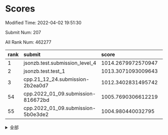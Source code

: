 # Scores

Modified Time: 2022-04-02 19:51:30

Submit Num: 207

All Rank Num: 462277

| rank |               submit               |       score        |       sigma        | pk_num |
| :--- | :--------------------------------- | :----------------- | :----------------- | :----- |
| 1    | jsonzb.test.submission_level_4     | 1014.2679972570947 | 0.8078739250240439 | 8930   |
| 2    | jsonzb.test.test_1                 | 1013.3071093009643 | 0.8019035083966921 | 8932   |
| 3    | cpp.21_12_24.submission-2b2ea0d7   | 1012.3402831495742 | 0.7735129697562819 | 8929   |
| 54   | cpp.2022_01_09.submission-816672bd | 1005.7690306612219 | 0.7174076006364751 | 8931   |
| 55   | cpp.2022_01_09.submission-5b0e3de2 | 1004.980440032795  | 0.7200681707012687 | 8936   |


<details>
<summary>全部</summary>

| rank |                 submit                 |       score        |       sigma        | pk_num |
| :--- | :------------------------------------- | :----------------- | :----------------- | :----- |
| 1    | jsonzb.test.submission_level_4         | 1014.2679972570947 | 0.8078739250240439 | 8930   |
| 2    | jsonzb.test.test_1                     | 1013.3071093009643 | 0.8019035083966921 | 8932   |
| 3    | cpp.21_12_24.submission-2b2ea0d7       | 1012.3402831495742 | 0.7735129697562819 | 8929   |
| 4    | gobigger.level_3.submission_level_3_12 | 1011.8534992791419 | 0.7963712443740377 | 8931   |
| 5    | gobigger.level_3.submission_level_3_34 | 1011.573391895925  | 0.7733784130884818 | 8932   |
| 6    | gobigger.level_3.submission_level_3_48 | 1011.549865484532  | 0.7695578009436104 | 8931   |
| 7    | gobigger.level_3.submission_level_3_25 | 1011.5433642055258 | 0.7615780834364576 | 8935   |
| 8    | gobigger.level_3.submission_level_3_15 | 1011.4317252146955 | 0.7842475072563881 | 8930   |
| 9    | gobigger.level_3.submission_level_3_22 | 1011.4015450302767 | 0.7869918038972785 | 8938   |
| 10   | gobigger.level_3.submission_level_3_47 | 1011.1822444611195 | 0.7820001039664645 | 8935   |
| 11   | gobigger.level_3.submission_level_3_37 | 1010.9947263259864 | 0.7676585563463454 | 8929   |
| 12   | gobigger.level_3.submission_level_3_42 | 1010.8843868522993 | 0.7740752749504539 | 8928   |
| 13   | gobigger.level_3.submission_level_3_31 | 1010.8545061502911 | 0.7625907294246506 | 8929   |
| 14   | gobigger.level_3.submission_level_3_9  | 1010.8437884024485 | 0.7730028117393317 | 8932   |
| 15   | gobigger.level_3.submission_level_3_39 | 1010.7120904368967 | 0.7607224233089296 | 8935   |
| 16   | gobigger.level_3.submission_level_3_7  | 1010.6453367552355 | 0.7531883184119509 | 8933   |
| 17   | gobigger.level_3.submission_level_3_16 | 1010.6150678762087 | 0.7730549594864127 | 8937   |
| 18   | gobigger.level_3.submission_level_3_1  | 1010.6092317049123 | 0.7893563098706319 | 8932   |
| 19   | gobigger.level_3.submission_level_3_8  | 1010.5355270748464 | 0.7752722572599491 | 8929   |
| 20   | gobigger.level_3.submission_level_3_38 | 1010.3108581258965 | 0.7414118738170822 | 8932   |
| 21   | gobigger.level_3.submission_level_3_26 | 1010.3065353027229 | 0.7522691517435677 | 8930   |
| 22   | gobigger.level_3.submission_level_3_33 | 1010.2806489382358 | 0.7735020003567276 | 8931   |
| 23   | gobigger.level_3.submission_level_3_20 | 1010.2182684731994 | 0.7463141046280276 | 8931   |
| 24   | gobigger.level_3.submission_level_3_4  | 1010.1382510994925 | 0.7530577471713276 | 8934   |
| 25   | gobigger.level_3.submission_level_3_21 | 1010.1177805053021 | 0.7579012766853417 | 8930   |
| 26   | gobigger.level_3.submission_level_3_23 | 1010.0698698996406 | 0.7682784045695341 | 8928   |
| 27   | gobigger.level_3.submission_level_3_19 | 1010.050877380469  | 0.7798415129593977 | 8936   |
| 28   | gobigger.level_3.submission_level_3_29 | 1010.0200392917251 | 0.7609668015601202 | 8934   |
| 29   | gobigger.level_3.submission_level_3_6  | 1009.8591332849011 | 0.7400681437396586 | 8939   |
| 30   | gobigger.level_3.submission_level_3_40 | 1009.7527130903021 | 0.7404649972269602 | 8931   |
| 31   | gobigger.level_3.submission_level_3_10 | 1009.7085306994926 | 0.7558863223940918 | 8934   |
| 32   | gobigger.level_3.submission_level_3_2  | 1009.5212523856259 | 0.7449107316053752 | 8932   |
| 33   | gobigger.level_3.submission_level_3_41 | 1009.4914544184946 | 0.7477410588220613 | 8933   |
| 34   | gobigger.level_3.submission_level_3_24 | 1009.4818489174323 | 0.7607353399488916 | 8937   |
| 35   | gobigger.level_3.submission_level_3_43 | 1009.4641378959622 | 0.7696074301237479 | 8929   |
| 36   | gobigger.level_3.submission_level_3_32 | 1009.4444513372579 | 0.750927715979871  | 8935   |
| 37   | gobigger.level_3.submission_level_3_28 | 1009.4426581789181 | 0.749461098267458  | 8930   |
| 38   | gobigger.level_3.submission_level_3_18 | 1009.4009634079696 | 0.758485670488588  | 8936   |
| 39   | gobigger.level_3.submission_level_3_35 | 1009.3933594276516 | 0.7608867078844055 | 8930   |
| 40   | gobigger.level_3.submission_level_3_3  | 1009.3723944087534 | 0.7466444291557977 | 8930   |
| 41   | gobigger.level_3.submission_level_3_0  | 1009.3650996033747 | 0.7527364365452983 | 8937   |
| 42   | gobigger.level_3.submission_level_3_5  | 1009.3073620904444 | 0.7662220480736791 | 8933   |
| 43   | gobigger.level_3.submission_level_3_30 | 1009.2738295166254 | 0.7647451527861301 | 8934   |
| 44   | gobigger.level_3.submission_level_3_46 | 1009.2651279205313 | 0.7518626811018536 | 8934   |
| 45   | gobigger.level_3.submission_level_3_49 | 1009.1939402708623 | 0.7582533475631903 | 8935   |
| 46   | gobigger.level_3.submission_level_3_11 | 1009.1515128985454 | 0.7580350778412572 | 8935   |
| 47   | gobigger.level_3.submission_level_3_14 | 1009.1490816823879 | 0.7446278976860906 | 8935   |
| 48   | gobigger.level_3.submission_level_3_13 | 1008.9291543806254 | 0.7651466436131288 | 8938   |
| 49   | gobigger.level_3.submission_level_3_17 | 1008.8993750166924 | 0.7444824336225999 | 8932   |
| 50   | gobigger.level_3.submission_level_3_44 | 1008.7324585205218 | 0.7265967464153417 | 8935   |
| 51   | gobigger.level_3.submission_level_3_27 | 1008.5216883130261 | 0.7255311581232783 | 8933   |
| 52   | gobigger.level_3.submission_level_3_45 | 1008.4451624106148 | 0.7217099800389827 | 8933   |
| 53   | gobigger.level_3.submission_level_3_36 | 1007.9480542109733 | 0.7295439423377419 | 8934   |
| 54   | cpp.2022_01_09.submission-816672bd     | 1005.7690306612219 | 0.7174076006364751 | 8931   |
| 55   | cpp.2022_01_09.submission-5b0e3de2     | 1004.980440032795  | 0.7200681707012687 | 8936   |
| 56   | gobigger.level_1.submission_level_1_41 | 1004.8940969805268 | 0.7260392922485513 | 8935   |
| 57   | gobigger.level_1.submission_level_1_27 | 1004.5022623750585 | 0.7259515003702744 | 8934   |
| 58   | gobigger.level_1.submission_level_1_0  | 1004.4791063259205 | 0.7315748159883106 | 8930   |
| 59   | gobigger.level_1.submission_level_1_49 | 1004.3506851594733 | 0.7099434703291304 | 8935   |
| 60   | gobigger.level_1.submission_level_1_18 | 1004.1863741009316 | 0.7320237424096732 | 8935   |
| 61   | gobigger.level_1.submission_level_1_38 | 1004.1458050562068 | 0.7110492204856641 | 8925   |
| 62   | gobigger.level_1.submission_level_1_26 | 1004.1094654043512 | 0.7266792640243631 | 8933   |
| 63   | gobigger.level_1.submission_level_1_45 | 1003.9627797147705 | 0.717949298141024  | 8932   |
| 64   | gobigger.level_1.submission_level_1_1  | 1003.9306615175414 | 0.7113002806948984 | 8935   |
| 65   | gobigger.level_1.submission_level_1_17 | 1003.9159113393825 | 0.720742307080472  | 8929   |
| 66   | gobigger.level_1.submission_level_1_46 | 1003.9079610183827 | 0.7080859314223158 | 8933   |
| 67   | gobigger.level_1.submission_level_1_9  | 1003.8702328453942 | 0.7429309696150757 | 8931   |
| 68   | gobigger.level_1.submission_level_1_31 | 1003.8553013507355 | 0.7261383439396497 | 8927   |
| 69   | gobigger.level_1.submission_level_1_14 | 1003.8188762960423 | 0.7235373934634998 | 8931   |
| 70   | gobigger.level_1.submission_level_1_22 | 1003.7803363664644 | 0.7117075847785608 | 8928   |
| 71   | gobigger.level_1.submission_level_1_11 | 1003.7277695086416 | 0.7215810596205003 | 8931   |
| 72   | gobigger.level_1.submission_level_1_12 | 1003.7078416462803 | 0.7176794676525375 | 8935   |
| 73   | gobigger.level_1.submission_level_1_3  | 1003.6710101472559 | 0.7078206913994393 | 8929   |
| 74   | gobigger.level_1.submission_level_1_35 | 1003.6586571121894 | 0.7357576497573122 | 8935   |
| 75   | gobigger.level_1.submission_level_1_29 | 1003.6494132770829 | 0.7191204595192593 | 8934   |
| 76   | gobigger.level_1.submission_level_1_7  | 1003.4658796312498 | 0.7074960068975408 | 8930   |
| 77   | gobigger.level_1.submission_level_1_48 | 1003.443193487112  | 0.711734756458255  | 8931   |
| 78   | gobigger.level_1.submission_level_1_47 | 1003.4266716492436 | 0.7201813330136483 | 8931   |
| 79   | gobigger.level_1.submission_level_1_4  | 1003.3758394566607 | 0.7228262162676484 | 8938   |
| 80   | gobigger.level_1.submission_level_1_33 | 1003.3647825467336 | 0.7284651080237244 | 8933   |
| 81   | gobigger.level_1.submission_level_1_2  | 1003.3350306394057 | 0.7243929979240163 | 8933   |
| 82   | gobigger.level_1.submission_level_1_15 | 1003.3134094627289 | 0.7110750914678801 | 8933   |
| 83   | gobigger.level_1.submission_level_1_10 | 1003.2982131919206 | 0.725879979951105  | 8933   |
| 84   | gobigger.level_1.submission_level_1_28 | 1003.2728465940385 | 0.6997021380041178 | 8932   |
| 85   | gobigger.level_1.submission_level_1_34 | 1003.2136007987119 | 0.6972185705639857 | 8932   |
| 86   | gobigger.level_1.submission_level_1_43 | 1003.2076078669545 | 0.7189446823937724 | 8933   |
| 87   | gobigger.level_1.submission_level_1_44 | 1003.1508596764442 | 0.7158916792977338 | 8934   |
| 88   | gobigger.level_1.submission_level_1_39 | 1003.1438133790625 | 0.7247766577238891 | 8934   |
| 89   | gobigger.level_1.submission_level_1_32 | 1003.1051033944094 | 0.7144577024222867 | 8933   |
| 90   | gobigger.level_1.submission_level_1_5  | 1003.0210908151885 | 0.715319273218932  | 8934   |
| 91   | gobigger.level_1.submission_level_1_21 | 1002.9434358730249 | 0.7151561280375199 | 8934   |
| 92   | gobigger.level_1.submission_level_1_37 | 1002.8520281457213 | 0.7104885558517463 | 8935   |
| 93   | gobigger.level_1.submission_level_1_30 | 1002.7809528421234 | 0.7158197129375213 | 8934   |
| 94   | gobigger.level_1.submission_level_1_8  | 1002.7782284976062 | 0.7129935945933837 | 8935   |
| 95   | gobigger.level_1.submission_level_1_20 | 1002.766980391789  | 0.7202455681194618 | 8935   |
| 96   | gobigger.level_1.submission_level_1_13 | 1002.6972997242901 | 0.7181879234181336 | 8935   |
| 97   | gobigger.level_1.submission_level_1_16 | 1002.6516005355271 | 0.6986389354950505 | 8936   |
| 98   | gobigger.level_1.submission_level_1_23 | 1002.6310573804955 | 0.7113524606041839 | 8931   |
| 99   | gobigger.level_1.submission_level_1_19 | 1002.5684264007615 | 0.7076202457821983 | 8929   |
| 100  | gobigger.level_1.submission_level_1_36 | 1002.5453604664841 | 0.7292068021640736 | 8932   |
| 101  | gobigger.level_1.submission_level_1_42 | 1002.4842185957893 | 0.7067752052975511 | 8932   |
| 102  | gobigger.level_1.submission_level_1_25 | 1002.4306202060868 | 0.7191366792353013 | 8935   |
| 103  | gobigger.level_1.submission_level_1_24 | 1002.1971338963722 | 0.7084361217882524 | 8935   |
| 104  | gobigger.level_1.submission_level_1_6  | 1002.1384921957069 | 0.709631011428101  | 8932   |
| 105  | gobigger.level_1.submission_level_1_40 | 1001.7708278053876 | 0.7123639705354715 | 8931   |
| 106  | gobigger.random.submission_random_29   | 997.5148105315509  | 0.7163469442048025 | 8935   |
| 107  | gobigger.random.submission_random_43   | 997.1590413105124  | 0.7118530174340304 | 8929   |
| 108  | gobigger.random.submission_random_23   | 996.9729473614871  | 0.7121592522693765 | 8934   |
| 109  | gobigger.random.submission_random_12   | 996.9509175888007  | 0.6938395362761437 | 8929   |
| 110  | gobigger.random.submission_random_4    | 996.8031626148435  | 0.7106524916362708 | 8939   |
| 111  | gobigger.random.submission_random_21   | 996.6913833467376  | 0.715772092295429  | 8936   |
| 112  | gobigger.random.submission_random_6    | 996.6725079164538  | 0.7053983488848489 | 8938   |
| 113  | gobigger.random.submission_random_19   | 996.6622043541544  | 0.7024333314385405 | 8934   |
| 114  | gobigger.random.submission_random_42   | 996.5705684626357  | 0.7154280898290958 | 8932   |
| 115  | gobigger.random.submission_random_22   | 996.5307372954485  | 0.7195516300322126 | 8935   |
| 116  | gobigger.random.submission_random_24   | 996.5137836780949  | 0.7304742273803869 | 8931   |
| 117  | gobigger.random.submission_random_18   | 996.4420179666105  | 0.7030712467201652 | 8936   |
| 118  | gobigger.random.submission_random_26   | 996.4276756984652  | 0.7069150178056646 | 8927   |
| 119  | gobigger.random.submission_random_1    | 996.4061696611905  | 0.702937929705638  | 8933   |
| 120  | gobigger.random.submission_random_48   | 996.3969162401553  | 0.7162273799405939 | 8931   |
| 121  | gobigger.random.submission_random_11   | 996.3575202047384  | 0.701014459911395  | 8936   |
| 122  | gobigger.random.submission_random_30   | 996.3518600603759  | 0.7139763354895139 | 8931   |
| 123  | gobigger.random.submission_random_49   | 996.2841226588458  | 0.6958740198944071 | 8931   |
| 124  | gobigger.random.submission_random_14   | 996.2351095600945  | 0.6968228925233866 | 8935   |
| 125  | gobigger.random.submission_random_5    | 996.2291401620818  | 0.7127863623177791 | 8931   |
| 126  | gobigger.random.submission_random_36   | 996.2287424375046  | 0.7002977519520915 | 8935   |
| 127  | gobigger.random.submission_random_17   | 996.1617575483651  | 0.7000639019249533 | 8939   |
| 128  | gobigger.random.submission_random_31   | 996.1552940594866  | 0.7056023709395056 | 8936   |
| 129  | gobigger.random.submission_random_45   | 996.1126078411503  | 0.7162189389456578 | 8928   |
| 130  | gobigger.random.submission_random_9    | 996.0481028460553  | 0.7179734205951777 | 8930   |
| 131  | gobigger.random.submission_random_3    | 996.0405147987773  | 0.7084629503240503 | 8939   |
| 132  | gobigger.random.submission_random_34   | 995.9889359537448  | 0.7127124433482026 | 8936   |
| 133  | gobigger.random.submission_random_2    | 995.9447792265383  | 0.712813269235086  | 8932   |
| 134  | gobigger.random.submission_random_20   | 995.9134351645872  | 0.7163095047664473 | 8938   |
| 135  | gobigger.random.submission_random_16   | 995.9027184912376  | 0.7106791771234717 | 8932   |
| 136  | gobigger.random.submission_random_7    | 995.8830015513961  | 0.709737344354986  | 8929   |
| 137  | gobigger.random.submission_random_10   | 995.8533442438629  | 0.7007151702379475 | 8931   |
| 138  | gobigger.random.submission_random_8    | 995.7649702200728  | 0.7060552717210006 | 8938   |
| 139  | gobigger.random.submission_random_41   | 995.7547156143612  | 0.7054474269039146 | 8938   |
| 140  | gobigger.random.submission_random_32   | 995.6886962494428  | 0.7160109493268759 | 8930   |
| 141  | gobigger.random.submission_random_27   | 995.6536559572171  | 0.7076747793353902 | 8931   |
| 142  | gobigger.random.submission_random_28   | 995.5364550837802  | 0.715137208837992  | 8935   |
| 143  | gobigger.random.submission_random_33   | 995.5248327634042  | 0.7066315018383799 | 8930   |
| 144  | gobigger.random.submission_random_37   | 995.4465289588735  | 0.7030215998672011 | 8932   |
| 145  | gobigger.random.submission_random_40   | 995.44190017488    | 0.7005368414371036 | 8934   |
| 146  | gobigger.random.submission_random_25   | 995.4394095668368  | 0.7194868145577505 | 8933   |
| 147  | gobigger.random.submission_random_44   | 995.3920013364572  | 0.7007010643774118 | 8940   |
| 148  | gobigger.random.submission_random_46   | 995.3333997005805  | 0.7117113360469189 | 8934   |
| 149  | gobigger.random.submission_random_0    | 995.3016998829653  | 0.7163876846852814 | 8935   |
| 150  | gobigger.random.submission_random_13   | 995.2613920397607  | 0.7240381865460792 | 8936   |
| 151  | gobigger.random.submission_random_38   | 995.2461400241621  | 0.708456971554245  | 8931   |
| 152  | gobigger.random.submission_random_39   | 995.2216606071431  | 0.72485987291108   | 8934   |
| 153  | gobigger.random.submission_random_15   | 995.0935824558215  | 0.7284203552718392 | 8929   |
| 154  | gobigger.level_2.submission_level_2_35 | 995.0894785991419  | 0.7319036903759215 | 8935   |
| 155  | gobigger.random.submission_random_47   | 994.9105558825408  | 0.7079248329956632 | 8932   |
| 156  | gobigger.random.submission_random_35   | 994.6543123701487  | 0.7186966266037697 | 8932   |
| 157  | gobigger.level_2.submission_level_2_5  | 993.9975041644142  | 0.7270291144402788 | 8932   |
| 158  | gobigger.level_2.submission_level_2_33 | 993.6140145570469  | 0.7143800909441703 | 8937   |
| 159  | gobigger.level_2.submission_level_2_39 | 993.4669183018889  | 0.7270586352174544 | 8938   |
| 160  | gobigger.level_2.submission_level_2_37 | 993.3741893708473  | 0.7304624037253368 | 8933   |
| 161  | gobigger.level_2.submission_level_2_40 | 993.3012022108534  | 0.7319565308546815 | 8924   |
| 162  | gobigger.level_2.submission_level_2_8  | 993.1887130759221  | 0.7257527344799137 | 8932   |
| 163  | gobigger.level_2.submission_level_2_49 | 993.1783047704265  | 0.7395781240230795 | 8931   |
| 164  | gobigger.level_2.submission_level_2_3  | 993.118768285418   | 0.7276878969527274 | 8933   |
| 165  | gobigger.level_2.submission_level_2_38 | 993.0591515431126  | 0.7416942341867653 | 8932   |
| 166  | gobigger.level_2.submission_level_2_7  | 993.0244210652094  | 0.7217535475959034 | 8931   |
| 167  | gobigger.level_2.submission_level_2_43 | 992.8850261921057  | 0.7351157672694852 | 8932   |
| 168  | gobigger.level_2.submission_level_2_47 | 992.8186170090299  | 0.7379560509013678 | 8931   |
| 169  | gobigger.level_2.submission_level_2_31 | 992.7711477984216  | 0.7490744625315294 | 8932   |
| 170  | gobigger.level_2.submission_level_2_41 | 992.6929230846641  | 0.725405005331769  | 8933   |
| 171  | gobigger.level_2.submission_level_2_16 | 992.6773950480805  | 0.7346983670816245 | 8930   |
| 172  | gobigger.level_2.submission_level_2_26 | 992.6204231196543  | 0.7407456571312594 | 8936   |
| 173  | gobigger.level_2.submission_level_2_28 | 992.6012811884436  | 0.7273054536091802 | 8935   |
| 174  | gobigger.level_2.submission_level_2_45 | 992.587375540048   | 0.7431731531262328 | 8931   |
| 175  | gobigger.level_2.submission_level_2_25 | 992.5591801014557  | 0.731302612884928  | 8928   |
| 176  | gobigger.level_2.submission_level_2_27 | 992.4442776828106  | 0.735210223840067  | 8936   |
| 177  | gobigger.level_2.submission_level_2_14 | 992.2783017583184  | 0.7344689776674609 | 8935   |
| 178  | gobigger.level_2.submission_level_2_34 | 992.2087921212257  | 0.7404567558294811 | 8931   |
| 179  | gobigger.level_2.submission_level_2_12 | 992.1425524263612  | 0.7495560455445521 | 8935   |
| 180  | gobigger.level_2.submission_level_2_22 | 992.0182742062917  | 0.7604723927825929 | 8934   |
| 181  | gobigger.level_2.submission_level_2_19 | 991.9456791347918  | 0.7592417253856888 | 8934   |
| 182  | gobigger.level_2.submission_level_2_18 | 991.9354525447407  | 0.7711285140562558 | 8929   |
| 183  | gobigger.level_2.submission_level_2_20 | 991.8648952362057  | 0.7489728981794395 | 8936   |
| 184  | gobigger.level_2.submission_level_2_24 | 991.8019114630109  | 0.7597656923392073 | 8933   |
| 185  | gobigger.level_2.submission_level_2_46 | 991.758243861719   | 0.7387337697720688 | 8934   |
| 186  | gobigger.level_2.submission_level_2_6  | 991.7563853089858  | 0.7347453558138023 | 8935   |
| 187  | gobigger.level_2.submission_level_2_36 | 991.6172362205295  | 0.7451248587689887 | 8934   |
| 188  | gobigger.level_2.submission_level_2_21 | 991.5982413229176  | 0.7511182862817514 | 8933   |
| 189  | gobigger.level_2.submission_level_2_32 | 991.5069639852884  | 0.7647726749726887 | 8931   |
| 190  | gobigger.level_2.submission_level_2_10 | 991.4418730627435  | 0.7343661491380645 | 8930   |
| 191  | gobigger.level_2.submission_level_2_13 | 991.3321507333176  | 0.7579272411667544 | 8932   |
| 192  | gobigger.level_2.submission_level_2_4  | 991.3260270658943  | 0.7423468453918413 | 8930   |
| 193  | gobigger.level_2.submission_level_2_1  | 991.2075385874571  | 0.7624952782789602 | 8930   |
| 194  | gobigger.level_2.submission_level_2_48 | 991.1641870965439  | 0.7746318713897896 | 8932   |
| 195  | gobigger.level_2.submission_level_2_30 | 991.0948560757605  | 0.7557359954420682 | 8935   |
| 196  | gobigger.level_2.submission_level_2_23 | 991.0786767714076  | 0.7702339682276593 | 8936   |
| 197  | gobigger.level_2.submission_level_2_11 | 991.0353145973165  | 0.7678774096372883 | 8934   |
| 198  | gobigger.level_2.submission_level_2_44 | 990.9513026462133  | 0.7582324905724622 | 8935   |
| 199  | gobigger.level_2.submission_level_2_9  | 990.6076355227508  | 0.7670380235335491 | 8933   |
| 200  | gobigger.level_2.submission_level_2_2  | 990.4910894549805  | 0.7917838565153075 | 8928   |
| 201  | gobigger.level_2.submission_level_2_42 | 990.4620610902056  | 0.761870557661878  | 8939   |
| 202  | gobigger.level_2.submission_level_2_29 | 990.4233658229426  | 0.7492991525390205 | 8935   |
| 203  | gobigger.level_2.submission_level_2_17 | 990.255342347238   | 0.757230632516013  | 8930   |
| 204  | gobigger.level_2.submission_level_2_0  | 989.9074871890906  | 0.7761469581838035 | 8935   |
| 205  | gobigger.level_2.submission_level_2_15 | 989.5998246396846  | 0.7789241316855444 | 8931   |
| 206  | gobigger.none.submission_none_0        | 978.4879972729394  | 1.3618978257825336 | 8932   |
| 207  | gobigger.none.submission_none_1        | 973.8885886608126  | 1.8172827966354    | 8930   |

</details>